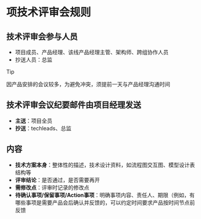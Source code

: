 # 项技术评审会规则

## 技术评审会参与人员

- 项目成员、产品经理、该线产品经理主管、架构师、跨组协作人员
- 抄送人员：总监

> [!Tip]
>
> 因产品安排的会议较多，为避免冲突，须提前一天与产品经理沟通时间

## 技术评审会议纪要邮件由项目经理发送

- **主送**：项目全员
- **抄送**：techleads、总监

## 内容

- **技术方案本身**：整体性的描述，技术设计资料，如流程图交互图、模型设计表结构等
- **评审结论**：是否通过，是否需要再开
- **需修改点**：评审时记录的修改点
- **待确认事项/保留事项/Action事项**：明确事项内容、责任人、期限（例如，有哪些事项是需要产品会后确认并反馈的，可以约定时间要求产品按时间节点前反馈